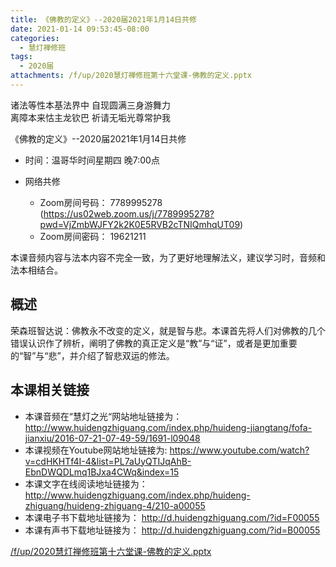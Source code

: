```yaml
---
title: 《佛教的定义》--2020届2021年1月14日共修
date: 2021-01-14 09:53:45-08:00
categories:
  - 慧灯禅修班
tags:
  - 2020届
attachments: /f/up/2020慧灯禅修班第十六堂课-佛教的定义.pptx
---
```

诸法等性本基法界中 自现圆满三身游舞力  
离障本来怙主龙钦巴 祈请无垢光尊常护我  

《佛教的定义》--2020届2021年1月14日共修

* 时间：温哥华时间星期四 晚7:00点

* 网络共修
  * Zoom房间号码： 7789995278 (<https://us02web.zoom.us/j/7789995278?pwd=VjZmbWJFY2k2K0E5RVB2cTNIQmhqUT09>)
  * Zoom房间密码： 19621211

本课音频内容与法本内容不完全一致，为了更好地理解法义，建议学习时，音频和法本相结合。

## 概述

荣森班智达说：佛教永不改变的定义，就是智与悲。本课首先将人们对佛教的几个错误认识作了辨析，阐明了佛教的真正定义是“教”与“证”，或者是更加重要的“智”与“悲”，并介绍了智悲双运的修法。

## 本课相关链接 

 -  本课音频在“慧灯之光“网站地址链接为： <http://www.huidengzhiguang.com/index.php/huideng-jiangtang/fofa-jianxiu/2016-07-21-07-49-59/1691-l09048>
 -  本课视频在Youtube网站地址链接为: <https://www.youtube.com/watch?v=cdHKHTf4I-4&list=PL7aUyQTIJqAhB-EbnDWQDLmq1BJxa4CWq&index=15>
 -  本课文字在线阅读地址链接为： <http://www.huidengzhiguang.com/index.php/huideng-zhiguang/huideng-zhiguang-4/210-a00055>
 -  本课电子书下载地址链接为： <http://d.huidengzhiguang.com/?id=F00055>
 -  本课有声书下载地址链接为： <http://d.huidengzhiguang.com/?id=B00055>

[/f/up/2020慧灯禅修班第十六堂课-佛教的定义.pptx](https://hdvblob.blob.core.windows.net/hdv/f/up/2020慧灯禅修班第十六堂课-佛教的定义.pptx)